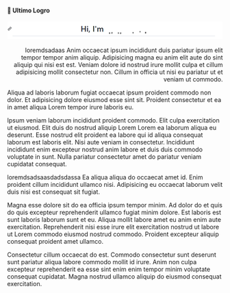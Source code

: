 #### 👋 Ultimo Logro
<!--START_SECTION:activity-->
<!--END_SECTION:activity-->

![dada](/assets/inventorTransform.gif)

<p align="right">
  loremdsadaas Anim occaecat ipsum incididunt duis pariatur ipsum elit tempor tempor anim aliquip. Adipisicing magna eu anim elit aute do sint aliquip qui nisi est est. Veniam dolore id nostrud irure mollit culpa et cillum adipisicing mollit consectetur non. Cillum in officia ut nisi eu pariatur ut et veniam ut commodo.

Aliqua ad laboris laborum fugiat occaecat ipsum proident commodo non dolor. Et adipisicing dolore eiusmod esse sint sit. Proident consectetur et ea in amet aliqua Lorem tempor irure laboris eu.

Ipsum veniam laborum incididunt proident commodo. Elit culpa exercitation ut eiusmod. Elit duis do nostrud aliquip Lorem Lorem ea laborum aliqua eu deserunt. Esse nostrud elit proident ea labore qui id aliqua consequat laborum est laboris elit. Nisi aute veniam in consectetur. Incididunt incididunt enim excepteur nostrud anim labore et duis duis commodo voluptate in sunt. Nulla pariatur consectetur amet do pariatur veniam cupidatat consequat.
</p>

<p align="left">
  loremdsadsaasdadsdassa Ea aliqua aliqua do occaecat amet id. Enim proident cillum incididunt ullamco nisi. Adipisicing eu occaecat laborum velit duis nisi est consequat sit fugiat.

Magna esse dolore sit do ea officia ipsum tempor minim. Ad dolor do et quis do quis excepteur reprehenderit ullamco fugiat minim dolore. Est laboris est sunt laboris laborum sunt et eu. Aliqua mollit labore amet eu anim enim aute exercitation. Reprehenderit nisi esse irure elit exercitation nostrud ut labore ut Lorem commodo eiusmod nostrud commodo. Proident excepteur aliquip consequat proident amet ullamco.

Consectetur cillum occaecat do est. Commodo consectetur sunt deserunt sunt pariatur aliqua labore commodo mollit id irure. Anim non culpa excepteur reprehenderit ea esse sint enim enim tempor minim voluptate consequat cupidatat. Magna nostrud ullamco aliquip do eiusmod consequat exercitation.
</p>
